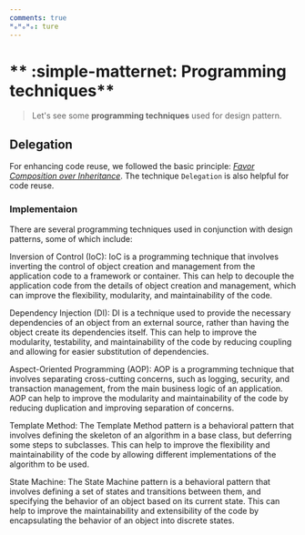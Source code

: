 ```yaml
---
comments: true
ᴴₒᴴₒᴴₒ: ture
---
```


# ** :simple-matternet: Programming techniques**

> Let's see some **programming techniques** used for design pattern.

## **Delegation**

For enhancing code reuse, we followed the basic principle: [*Favor Composition over Inheritance*](basic.md/#13-favor-composition-over-inheritance). The technique `Delegation` is also helpful for code reuse.

### **Implementaion**

There are several programming techniques used in conjunction with design patterns, some of which include:

Inversion of Control (IoC): IoC is a programming technique that involves inverting the control of object creation and management from the application code to a framework or container. This can help to decouple the application code from the details of object creation and management, which can improve the flexibility, modularity, and maintainability of the code.

Dependency Injection (DI): DI is a technique used to provide the necessary dependencies of an object from an external source, rather than having the object create its dependencies itself. This can help to improve the modularity, testability, and maintainability of the code by reducing coupling and allowing for easier substitution of dependencies.

Aspect-Oriented Programming (AOP): AOP is a programming technique that involves separating cross-cutting concerns, such as logging, security, and transaction management, from the main business logic of an application. AOP can help to improve the modularity and maintainability of the code by reducing duplication and improving separation of concerns.

Template Method: The Template Method pattern is a behavioral pattern that involves defining the skeleton of an algorithm in a base class, but deferring some steps to subclasses. This can help to improve the flexibility and maintainability of the code by allowing different implementations of the algorithm to be used.

State Machine: The State Machine pattern is a behavioral pattern that involves defining a set of states and transitions between them, and specifying the behavior of an object based on its current state. This can help to improve the maintainability and extensibility of the code by encapsulating the behavior of an object into discrete states.